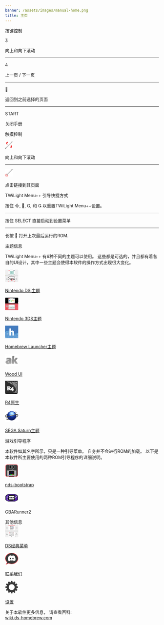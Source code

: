 ```yaml
---
banner: /assets/images/manual-home.png
title: 主页
---
```


<div id="button-controls" class="section-title">按键控制</div>
<div class="section-body">
    <div class="button-action-group">
        <p class="button-action button">&#xE07D;</p>
        <p class="button-action-text">向上和向下滚动</p>
    </div>
    <hr>
    <div class="button-action-group">
        <p class="button-action button">&#xE07E;</p>
        <p class="button-action-text">上一页 / 下一页</p>
    </div>
    <hr>
    <div class="button-action-group">
        <p class="button-action button">&#xE001;</p>
        <p class="button-action-text">返回到之前选择的页面</p>
    </div>
    <hr>
    <div class="button-action-group">
        <p class="button-action">START</p>
        <p class="button-action-text">关闭手册</p>
    </div>
</div>

<div id="touch-controls" class="section-title">触摸控制</div>
<div class="section-body">
    <div class="button-action-group">
        <p class="button-action"><img src="/assets/images/up-down.png" alt="在触摸屏上向上/向下滚动"></p>
        <p class="button-action-text">向上和向下滚动</p>
    </div>
    <hr>
    <div class="button-action-group">
        <p class="button-action"><img src="/assets/images/tap.png" alt="点击触摸屏幕"></p>
        <p class="button-action-text">点击链接到其页面</p>
    </div>
</div>

<div id="twilight-menu-boot-shortcuts" class="section-title">TWiLight Menu++ 引导快捷方式</div>
<div class="section-body">
    <p>
        按住 &#xE000;, &#xE001;, &#xE002;, 和 &#xE003; 以重置TWiLight Menu++设置。
    </p>
    <hr>
    <p>
        按住 SELECT 直接启动到设置菜单
    </p>
    <hr>
    <p>
        长按 &#xE001; 打开上次最后运行的ROM.
    </p>
</div>

<div id="theme-information" class="section-title">主题信息</div>
<div class="section-body">
    <p class="mb-2">TWiLight Menu++ 有6种不同的主题可以使用。 这些都是可选的，并且都有着各自的UI设计，其中一些主题会使得本软件的操作方式出现很大变化。</p>
    <div class="grid-container-3">
        <div class="grid-item">
            <img src="/assets/images/dsi-icon.png">
            <p>
                <a href="theme1-dsi">Nintendo DSi主题</a>
            </p>
        </div>
        <div class="grid-item">
            <img src="/assets/images/3ds-icon.png">
            <p>
                <a href="theme2-3ds">Nintendo 3DS主题</a>
            </p>
        </div>
        <div class="grid-item">
            <img src="/assets/images/hbl-icon.png">
            <p>
                <a href="theme6-hbl">Homebrew Launcher主题</a>
            </p>
        </div>
        <div class="grid-item">
            <img src="/assets/images/ak-icon.png">
            <p>
                <a href="theme4-acekard">Wood UI</a>
            </p>
        </div>
        <div class="grid-item">
            <img src="/assets/images/r4-icon.png">
            <p>
                <a href="theme3-r4">R4原生</a>
            </p>
        </div>
        <div class="grid-item">
            <img src="/assets/images/saturn-logo.png">
            <p>
                <a href="theme5-saturn">SEGA Saturn主题</a>
            </p>
        </div>
    </div>
</div>

<div id="game-loaders" class="section-title">游戏引导程序</div>
<div class="section-body">
    <p class="mb-2">本软件如其名字所示，只是一种引导菜单。 自身并不会进行ROM的加载。 以下是本软件所主要使用的两种ROM引导程序的详细说明。</p>
    <div class="grid-container-2">
        <div class="grid-item">
            <img src="/assets/images/ndsb-icon.png">
            <p>
                <a href="nds-bootstrap">nds-bootstrap</a>
            </p>
        </div>
        <div class="grid-item">
            <img src="/assets/images/gba-icon.png">
            <p>
                <a href="gbarunner2">GBARunner2</a>
            </p>
        </div>
    </div>
</div>

<div id="other-information" class="section-title">其他信息</div>
<div class="section-body">
    <div class="grid-container-3 mb-2">
        <div class="grid-item">
            <img src="/assets/images/ds-icon.png">
            <p>
                <a href="ds-classic-menu">DS经典菜单</a>
            </p>
        </div>
        <div class="grid-item">
            <img src="/assets/images/chat-icon.png">
            <p>
                <a href="chat">联系我们</a>
            </p>
        </div>
        <div class="grid-item">
            <img src="/assets/images/settings-icon.png">
            <p>
                <a href="settings">设置</a>
            </p>
        </div>
    </div>
    <p>
        关于本软件更多信息， 请查看百科:<br><a href="https://wiki.ds-homebrew.com">wiki.ds-homebrew.com</a>
    </p>
</div>
